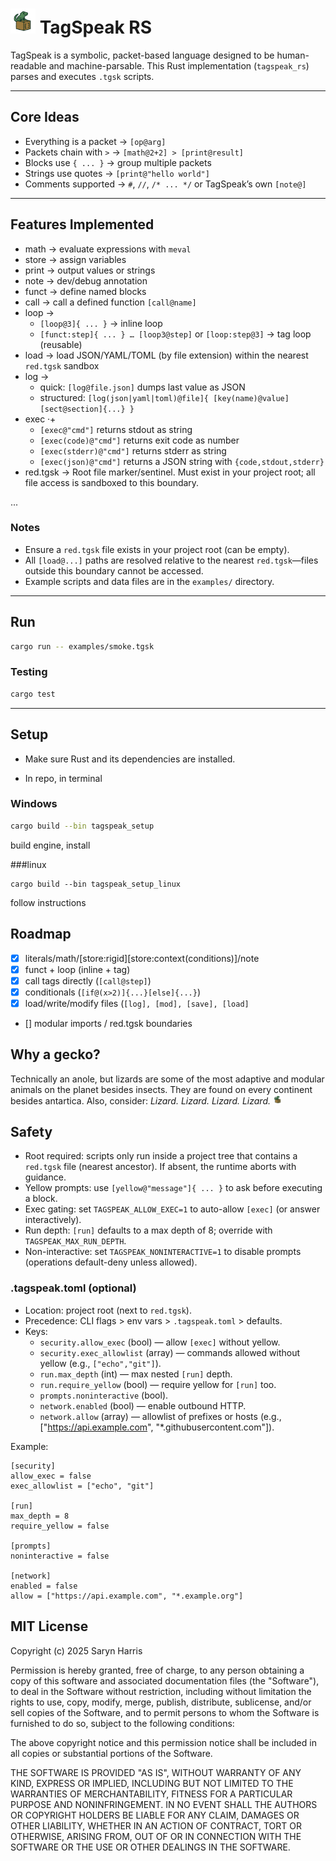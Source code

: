 <h1>
  <img src="/misc/Tagspeak.png" alt="TagSpeak Gecko" width="40"/>
  TagSpeak RS
</h1>

TagSpeak is a symbolic, packet-based language designed to be human-readable and machine-parsable.
This Rust implementation (`tagspeak_rs`) parses and executes `.tgsk` scripts.

---

## Core Ideas
- Everything is a packet → `[op@arg]`
- Packets chain with `>` → `[math@2+2] > [print@result]`
- Blocks use `{ ... }` → group multiple packets
- Strings use quotes → `[print@"hello world"]`
- Comments supported → `#`, `//`, `/* ... */` or TagSpeak’s own `[note@]`

---

## Features Implemented
- math → evaluate expressions with `meval`
- store → assign variables
- print → output values or strings
- note → dev/debug annotation
- funct → define named blocks
- call → call a defined function `[call@name]`
- loop →
  - `[loop@3]{ ... }` → inline loop
  - `[funct:step]{ ... } … [loop3@step]` or `[loop:step@3]` → tag loop (reusable)
- load → load JSON/YAML/TOML (by file extension) within the nearest `red.tgsk` sandbox
- log →
  - quick: `[log@file.json]` dumps last value as JSON
  - structured: `[log(json|yaml|toml)@file]{ [key(name)@value] [sect@section]{...} }`
- exec ·+
  - `[exec@"cmd"]` returns stdout as string
  - `[exec(code)@"cmd"]` returns exit code as number
  - `[exec(stderr)@"cmd"]` returns stderr as string
  - `[exec(json)@"cmd"]` returns a JSON string with `{code,stdout,stderr}`
- red.tgsk → Root file marker/sentinel. Must exist in your project root; all file access is sandboxed to this boundary.

...

### Notes
- Ensure a `red.tgsk` file exists in your project root (can be empty).
- All `[load@...]` paths are resolved relative to the nearest `red.tgsk`—files outside this boundary cannot be accessed.
- Example scripts and data files are in the `examples/` directory.

---

## Run

```bash
cargo run -- examples/smoke.tgsk
```

### Testing

```bash
cargo test
```

---
## Setup
* Make sure Rust and its dependencies are installed.

* In repo, in terminal
### Windows
```bash
cargo build --bin tagspeak_setup
```
build engine, install

###linux
```shell
cargo build --bin tagspeak_setup_linux
```
follow instructions



## Roadmap
- [x] literals/math/[store:rigid][store:context(conditions)]/note
- [x] funct + loop (inline + tag)
- [x] call tags directly (`[call@step]`)
- [x] conditionals (`[if@(x>2)]{...}[else]{...}`)
- [x] load/write/modify files (`[log], [mod], [save], [load]`
- [] modular imports / red.tgsk boundaries

## Why a gecko?
Technically an anole, but lizards are some of the most adaptive and modular animals on the planet besides insects. They are found on every continent besides antartica.
Also, consider: *Lizard. Lizard. Lizard. Lizard.*
<img src="/misc/Tagspeak.png" alt="TagSpeak Gecko" width="15"/>

## Safety

- Root required: scripts only run inside a project tree that contains a `red.tgsk` file (nearest ancestor). If absent, the runtime aborts with guidance.
- Yellow prompts: use `[yellow@"message"]{ ... }` to ask before executing a block.
- Exec gating: set `TAGSPEAK_ALLOW_EXEC=1` to auto-allow `[exec]` (or answer interactively).
- Run depth: `[run]` defaults to a max depth of 8; override with `TAGSPEAK_MAX_RUN_DEPTH`.
- Non-interactive: set `TAGSPEAK_NONINTERACTIVE=1` to disable prompts (operations default-deny unless allowed).

### .tagspeak.toml (optional)
- Location: project root (next to `red.tgsk`).
- Precedence: CLI flags > env vars > `.tagspeak.toml` > defaults.
- Keys:
  - `security.allow_exec` (bool) — allow `[exec]` without yellow.
  - `security.exec_allowlist` (array) — commands allowed without yellow (e.g., `["echo","git"]`).
  - `run.max_depth` (int) — max nested `[run]` depth.
  - `run.require_yellow` (bool) — require yellow for `[run]` too.
  - `prompts.noninteractive` (bool).
  - `network.enabled` (bool) — enable outbound HTTP.
  - `network.allow` (array) — allowlist of prefixes or hosts (e.g., ["https://api.example.com", "*.githubusercontent.com"]).

Example:
```
[security]
allow_exec = false
exec_allowlist = ["echo", "git"]

[run]
max_depth = 8
require_yellow = false

[prompts]
noninteractive = false

[network]
enabled = false
allow = ["https://api.example.com", "*.example.org"]
```

## MIT License

Copyright (c) 2025 Saryn Harris

Permission is hereby granted, free of charge, to any person obtaining a copy
of this software and associated documentation files (the "Software"), to deal
in the Software without restriction, including without limitation the rights
to use, copy, modify, merge, publish, distribute, sublicense, and/or sell
copies of the Software, and to permit persons to whom the Software is
furnished to do so, subject to the following conditions:

The above copyright notice and this permission notice shall be included in all
copies or substantial portions of the Software.

THE SOFTWARE IS PROVIDED "AS IS", WITHOUT WARRANTY OF ANY KIND, EXPRESS OR
IMPLIED, INCLUDING BUT NOT LIMITED TO THE WARRANTIES OF MERCHANTABILITY,
FITNESS FOR A PARTICULAR PURPOSE AND NONINFRINGEMENT. IN NO EVENT SHALL THE
AUTHORS OR COPYRIGHT HOLDERS BE LIABLE FOR ANY CLAIM, DAMAGES OR OTHER
LIABILITY, WHETHER IN AN ACTION OF CONTRACT, TORT OR OTHERWISE, ARISING FROM,
OUT OF OR IN CONNECTION WITH THE SOFTWARE OR THE USE OR OTHER DEALINGS IN THE
SOFTWARE.
